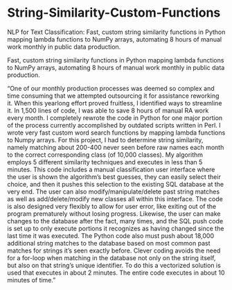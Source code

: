 # String-Similarity-Custom-Functions
NLP for Text Classification: Fast, custom string similarity functions in Python mapping lambda functions to NumPy arrays, automating 8 hours of manual work monthly in public data production. 

Fast, custom string similarity functions in Python mapping lambda functions to NumPy arrays, automating 8 hours of manual work monthly in public data production.

“One of our monthly production processes was deemed so complex and time consuming that we attempted outsourcing it for assistance reworking it. When this yearlong effort proved fruitless, I identified ways to streamline it. In 1,500 lines of code, I was able to save 8 hours of manual RA work every month. I completely rewrote the code in Python for one major portion of the process currently accomplished by outdated scripts written in Perl. I wrote very fast custom word search functions by mapping lambda functions to Numpy arrays. For this project, I had to determine string similarity, namely matching about 200-400 never seen before raw names each month to the correct corresponding class (of 10,000 classes). My algorithm employs 5 different similarity techniques and executes in less than 5 minutes.  This code includes a manual classification user interface where the user is shown the algorithm’s best guesses, they can easily select their choice, and then it pushes this selection to the existing SQL database at the very end. The user can also modify/manipulate/delete past string matches as well as add/delete/modify new classes all within this interface. The code is also designed very flexibly to allow for user error, like exiting out of the program prematurely without losing progress. Likewise, the user can make changes to the database after the fact, many times, and the SQL push code is set up to only execute portions it recognizes as having changed since the last time it was executed. The Python code also must push about 18,000 additional string matches to the database based on most common past matches for strings it’s seen exactly before. Clever coding avoids the need for a for-loop when matching in the database not only on the string itself, but also on that string’s unique identifier. To do this a vectorized solution is used that executes in about 2 minutes. The entire code executes in about 10 minutes of time.”
